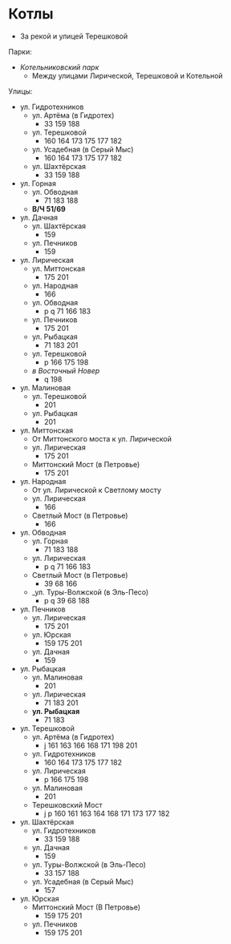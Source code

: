 # Котлы

* За рекой и улицей Терешковой

Парки:

* *Котельниковский парк*
  * Между улицами Лирической, Терешковой и Котельной

Улицы:

* ул. Гидротехников
  * ул. Артёма (в Гидротех)
    * 33  159 188
  * ул. Терешковой
    * 160 164 173 175 177 182
  * ул. Усадебная (в Серый Мыс)
    * 160 164 173 175 177 182
  * ул. Шахтёрская
    * 33  159 188
* ул. Горная
  * ул. Обводная
    * 71  183 188
  * **В/Ч 51/69**
* ул. Дачная
  * ул. Шахтёрская
    * 159
  * ул. Печников
    * 159
* ул. Лирическая
  * ул. Миттонская
    * 175 201
  * ул. Народная
    * 166
  * ул. Обводная
    * p   q   71  166 183
  * ул. Печников
    * 175 201
  * ул. Рыбацкая
    * 71  183 201
  * ул. Терешковой
    * p   166 175 198
  * *в Восточный Новер*
    * q   198
* ул. Малиновая
  * ул. Терешковой
    * 201
  * ул. Рыбацкая
    * 201
* ул. Миттонская
  * От Миттонского моста к ул. Лирической
  * ул. Лирическая
    * 175 201
  * Миттонский Мост (в Петровье)
    * 175 201
* ул. Народная
  * От ул. Лирической к Светлому мосту
  * ул. Лирическая
    * 166
  * Светлый Мост (в Петровье)
    * 166
* ул. Обводная
  * ул. Горная
    * 71  183 188
  * ул. Лирическая
    * p   q   71  166 183
  * Светлый Мост (в Петровье)
    * 39  68  166
  * _ул. Туры-Волжской (в Эль-Песо)
    * p   q   39  68  188
* ул. Печников
  * ул. Лирическая
    * 175 201
  * ул. Юрская
    * 159 175 201
  * ул. Дачная
    * 159
* ул. Рыбацкая
  * ул. Малиновая
    * 201
  * ул. Лирическая
    * 71  183 201
  * **ул. Рыбацкая**
    * 71  183
* ул. Терешковой
  * ул. Артёма (в Гидротех)
    * j   161 163 166 168 171 198 201
  * ул. Гидротехников
    * 160 164 173 175 177 182
  * ул. Лирическая
    * p   166 175 198
  * ул. Малиновая
    * 201
  * Терешковский Мост
    * j   p   160 161 163 164 168 171 173 177 182
* ул. Шахтёрская
  * ул. Гидротехников
    * 33  159 188
  * ул. Дачная
    * 159
  * ул. Туры-Волжской (в Эль-Песо)
    * 33  157 188
  * ул. Усадебная (в Серый Мыс)
    * 157
* ул. Юрская
  * Миттонский Мост (В Петровье)
    * 159 175 201
  * ул. Печников
    * 159 175 201
